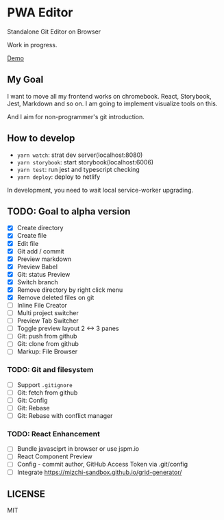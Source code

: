 # PWA Editor

Standalone Git Editor on Browser

Work in progress.

[Demo](http://nervous-kilby-73c9b0.netlify.com)

## My Goal

I want to move all my frontend works on chromebook. React, Storybook, Jest, Markdown and so on. I am going to implement visualize tools on this.

And I aim for non-programmer's git introduction.

## How to develop

- `yarn watch`: strat dev server(localhost:8080)
- `yarn storybook`: start storybook(localhost:6006)
- `yarn test`: run jest and typescript checking
- `yarn deploy`: deploy to netlify

In development, you need to wait local service-worker upgrading.

## TODO: Goal to alpha version

- [x] Create directory
- [x] Create file
- [x] Edit file
- [x] Git add / commit
- [x] Preview markdown
- [x] Preview Babel
- [x] Git: status Preview
- [x] Switch branch
- [x] Remove directory by right click menu
- [x] Remove deleted files on git
- [ ] Inline File Creator
- [ ] Multi project switcher
- [ ] Preview Tab Switcher
- [ ] Toggle preview layout 2 <-> 3 panes
- [ ] Git: push from github
- [ ] Git: clone from github
- [ ] Markup: File Browser

### TODO: Git and filesystem

- [ ] Support `.gitignore`
- [ ] Git: fetch from github
- [ ] Git: Config
- [ ] Git: Rebase
- [ ] Git: Rebase with conflict manager

### TODO: React Enhancement

- [ ] Bundle javasciprt in browser or use jspm.io
- [ ] React Component Preview
- [ ] Config - commit author, GitHub Access Token via .git/config
- [ ] Integrate https://mizchi-sandbox.github.io/grid-generator/

## LICENSE

MIT
